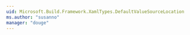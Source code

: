 ```yaml
---
uid: Microsoft.Build.Framework.XamlTypes.DefaultValueSourceLocation
ms.author: "susanno"
manager: "douge"
---
```

